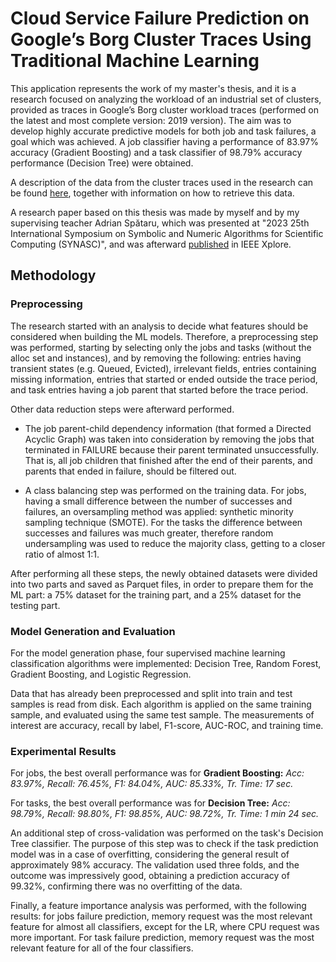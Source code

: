 # Cloud Service Failure Prediction on Google’s Borg Cluster Traces Using Traditional Machine Learning

This application represents the work of my master's thesis, and it is a research focused on analyzing the workload of an industrial set of clusters, provided as traces in Google’s Borg cluster workload traces (performed on the latest and most complete version: 2019 version).
The aim was to develop highly accurate predictive models for both job and task failures, a goal which was achieved. A job classifier having a performance of 83.97% accuracy (Gradient Boosting) and a task classifier of 98.79% accuracy performance (Decision Tree) were obtained.

A description of the data from the cluster traces used in the research can be found [here](https://drive.google.com/file/d/10r6cnJ5cJ89fPWCgj7j4LtLBqYN9RiI9/view), together with information on how to retrieve this data.

A research paper based on this thesis was made by myself and by my supervising teacher Adrian Spătaru, which was presented at "2023 25th International Symposium on Symbolic and Numeric Algorithms for Scientific Computing (SYNASC)", and was afterward [published](https://doi.org/10.1109/SYNASC61333.2023.00029) in IEEE Xplore.

## Methodology

### Preprocessing

The research started with an analysis to decide what features should be considered when building the ML models. Therefore, a preprocessing step was performed, starting by selecting only the jobs and tasks (without the alloc set and instances), and by removing the following: entries having transient states (e.g. Queued, Evicted), irrelevant fields, entries containing missing information, entries that started or ended outside the trace period, and task entries having a job parent that started before the trace period.

Other data reduction steps were afterward performed.

- The job parent-child dependency information (that formed a Directed Acyclic Graph) was taken into consideration by removing the jobs that terminated in FAILURE because their parent terminated unsuccessfully. That is, all job children that finished after the end of their parents, and parents that ended in failure, should be filtered out.
  
- A class balancing step was performed on the training data. For jobs, having a small difference between the number of successes and failures, an oversampling method was applied: synthetic minority sampling technique (SMOTE). For the tasks the difference between successes and failures was much greater, therefore random undersampling was used to reduce the majority class, getting to a closer ratio of almost 1:1.

After performing all these steps, the newly obtained datasets were divided into two parts and saved as Parquet files, in order to prepare them for the ML part: a 75% dataset for the training part, and a 25% dataset for the testing part.

### Model Generation and Evaluation

For the model generation phase, four supervised machine learning classification algorithms were implemented: Decision Tree, Random Forest, Gradient Boosting, and Logistic Regression.

Data that has already been preprocessed and split into train and test samples is read from disk. Each algorithm is applied on the same training sample, and evaluated using the same test sample. The measurements of interest are accuracy, recall by label, F1-score, AUC-ROC, and training time.

### Experimental Results

For jobs, the best overall performance was for **Gradient Boosting:** *Acc: 83.97%, Recall: 76.45%, F1: 84.04%, AUC: 85.33%, Tr. Time: 17 sec.*

For tasks, the best overall performance was for **Decision Tree:** *Acc: 98.79%, Recall: 98.80%, F1: 98.85%, AUC: 98.72%, Tr. Time: 1 min 24 sec.*

An additional step of cross-validation was performed on the task's Decision Tree classifier. The purpose of this step was to check if the task prediction model was in a case of overfitting, considering the general result of approximately 98% accuracy. The validation used three folds, and the outcome was impressively good, obtaining a prediction accuracy of 99.32%, confirming there was no overfitting of the data.

Finally, a feature importance analysis was performed, with the following results: for jobs failure prediction, memory request was the most relevant feature for almost all classifiers, except for the LR, where CPU request was more important. For task failure prediction, memory request was the most relevant feature for all of the four classifiers.
